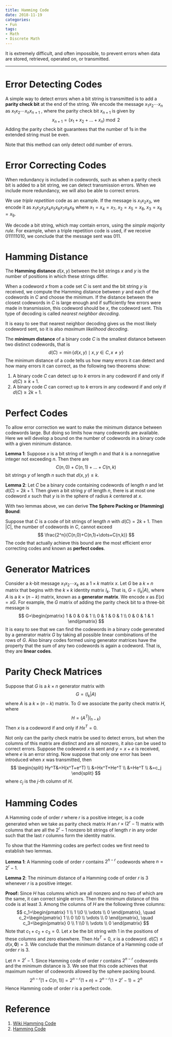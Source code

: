 ```yaml
---
title: Hamming Code
date: 2018-11-19
categories:
- Fun
tags:
- Math
- Discrete Math
---
```


It is extremely difficult, and often impossible, to prevent errors when data are stored, retrieved, operated on, or transmitted.

<!--more-->

---

# Error Detecting Codes

A simple way to detect errors when a bit string is transmitted is to add a **parity check bit** at the end of the string. We encode the message $x_1x_2\cdots x_n$ as $x_1x_2\cdots x_nx_{n+1}$ , where the parity check bit $x_{n+1}$ is given by
$$
x_{n+1}=(x_1+x_2+\dots+x_n) \bmod 2
$$
Adding the parity check bit guarantees that the number of $1$s in the extended string must be even.

Note that this method can only detect odd number of errors.

# Error Correcting Codes

When redundancy is included in codewords, such as when a parity check bit is added to a bit string, we can detect transmission errors. When we include more redundancy, we will also be able to correct errors.

We use *triple repetition* code as an example. If the message is $x_1x_2x_3$, we encode it as $x_1x_2x_3x_4x_5x_6x_7x_8x_9$ where $x_1=x_4=x_7$, $x_2=x_5=x_8$, $x_3=x_6=x_9$.

We decode a bit string, which may contain errors, using the *simple majority rule*. For example, when a triple repetition code is used, if we receive $011111010$, we conclude that the message sent was $011$.

# Hamming Distance

The **Hamming distance** $d(x,y)$ between the bit strings $x$ and $y$ is the number of positions in which these strings differ.

When a codeword $x$ from a code set $C$ is sent and the bit string $y$ is received, we compute the Hamming distance between $y$ and each of the codewords in $C$ and choose the minimum. If the distance between the closest codewords in $C$ is large enough and if sufficiently few errors were made in transmission, this codeword should be $x$, the codeword sent. This type of decoding is called *nearest neighbor decoding*.

It is easy to see that nearest neighbor decoding gives us the most likely codeword sent, so it is also *maximum likelihood decoding*.

The **minimum distance** of a binary code $C$ is the smallest distance between two distinct codewords, that is
$$
d(C)=\min\{d(x,y) \mid x,y\in C, x\ne y\}
$$
The minimum distance of a code tells us how many errors it can detect and how many errors it can correct, as the following two theorems show:

1. A binary code $C$ can detect up to $k$ errors in any codeword if and only if $d(C)\ge k+1$.
2. A binary code $C$ can correct up to $k$ errors in any codeword if and only if $d(C)\ge 2k+1$.

# Perfect Codes

To allow error correction we want to make the minimum distance between codewords large. But doing so limits how many codewords are available. Here we will develop a bound on the number of codewords in a binary code with a given minimum distance.

**Lemma 1**: Suppose $x$ is a bit string of length $n$ and that $k$ is a nonnegative integer not exceeding $n$. Then there are
$$
C(n,0)+C(n,1)+\dots+C(n,k)
$$
bit strings $y$ of length $n$ such that $d(x,y)\le k$.

**Lemma 2**: Let $C$ be a binary code containing codewords of length $n$ and let $d(C)=2k+1$. Then given a bit string $y$ of length $n$, there is at most one codeword $x$ such that $y$ is in the sphere of radius $k$ centered at $x$.

With two lemmas above, we can derive **The Sphere Packing or (Hamming) Bound**:

Suppose that $C$ is a code of bit strings of length $n$ with $d(C)=2k+1$. Then $|C|$, the number of codewords in $C$, cannot exceed
$$
\frac{2^n}{C(n,0)+C(n,1)+\dots+C(n,k)}
$$
The code that actually achieve this bound are the most efficient error correcting codes and known as **perfect codes**.

# Generator Matrices

Consider a $k$-bit message $x_1x_2\cdots x_k$ as a $1\times k$ matrix $x$. Let $G$ be a $k\times n$ matrix that begins with the $k\times k$ identity matrix $I_k$. That is, $G=(I_k|A)$, where $A$ is a $k\times(n-k)$ matrix, known as a **generator matrix**. We encode $x$ as $E(x)=xG$. For example, the $G$ matrix of adding the parity check bit to a three-bit message is
$$
G=\begin{pmatrix}
1 & 0 & 0 & 1 \\
0 & 1 & 0 & 1 \\
0 & 0 & 1 & 1
\end{pmatrix}
$$
It is easy to see that we can find the codewords in a binary code generated
by a generator matrix $G$ by taking all possible linear combinations of the rows
of $G$. Also binary codes formed using generator matrices have the property that the sum of any two codewords is again a codeword. That is, they are **linear codes**.

# Parity Check Matrices

Suppose that $G$ is a $k\times n$ generator matrix with
$$
G=(I_k|A)
$$
where $A$ is a $k\times(n-k)$ matrix. To $G$ we associate the parity check matrix $H$, where
$$
H=(A^T|I_{n-k})
$$
Then $x$ is a codeword if and only if $Hx^T=0$.

Not only can the parity check matrix be used to detect errors, but when the columns of this matrix are distinct and are all nonzero, it also can be used to correct errors. Suppose the codeword $x$ is sent and $y=x+e$ is received, where $e$ is an error string. Now suppose that only one error has been introduced when $x$ was transmitted, then
$$
\begin{split}
Hy^T&=H(x^T+e^T) \\
&=Hx^T+He^T \\
&=He^T \\
&=c_j
\end{split}
$$
where $c_j$ is the $j$-th column of $H$.

# Hamming Codes

A Hamming code of order $r$ where $r$ is a positive integer, is a code generated when we take as parity check matrix $H$ an $r\times(2^r-1)$ matrix with columns that are all the $2^r-1$ nonzero bit strings of length $r$ in any order such that the last $r$ columns form the identity matrix.

To show that the Hamming codes are perfect codes we first need to establish two lemmas.

**Lemma 1**: A Hamming code of order $r$ contains $2^{n-r}$ codewords where $n=2^r-1$.

**Lemma 2**: The minimum distance of a Hamming code of order $r$ is $3$ whenever $r$ is a positive integer.

**Proof:** Since $H$ has columns which are all nonzero and no two of which are the same, it can correct single errors. Then the minimum distance of this code is at least $3$. Among the columns of $H$ are the following three columns:
$$
c_1=\begin{pmatrix}
1 \\ 1 \\0 \\ \vdots \\ 0
\end{pmatrix},
\quad
c_2=\begin{pmatrix}
1 \\ 0 \\0 \\ \vdots \\ 0
\end{pmatrix},
\quad
c_3=\begin{pmatrix}
0 \\ 1 \\0 \\ \vdots \\ 0
\end{pmatrix}
$$
Note that $c_1+c_2+c_3=0$. Let $x$ be the bit string with $1$ in the positions of these columns and zero elsewhere. Then $Hx^T=0$, $x$ is a codeword. $d(C)\le d(x,\mathbf{0})=3$. We conclude that the minimum distance of a Hamming code of order $r$ is $3$.

Let $n=2^r-1$. Since Hamming code of order $r$ contains $2^{n-r}$ codewords and the minimum distance is $3$. We see that this code achieves that maximum number of codewords allowed by the sphere packing bound.
$$
2^{n-r}[1+C(n,1)]=2^{n-r}(1+n)=2^{n-r}(1+2^r-1)=2^n
$$
Hence Hamming code of order $r$ is a perfect code.

# Reference

1. [Wiki Hamming Code](https://en.wikipedia.org/wiki/Hamming_code)
2. [Hamming Code](https://www.geeksforgeeks.org/computer-network-hamming-code/)
